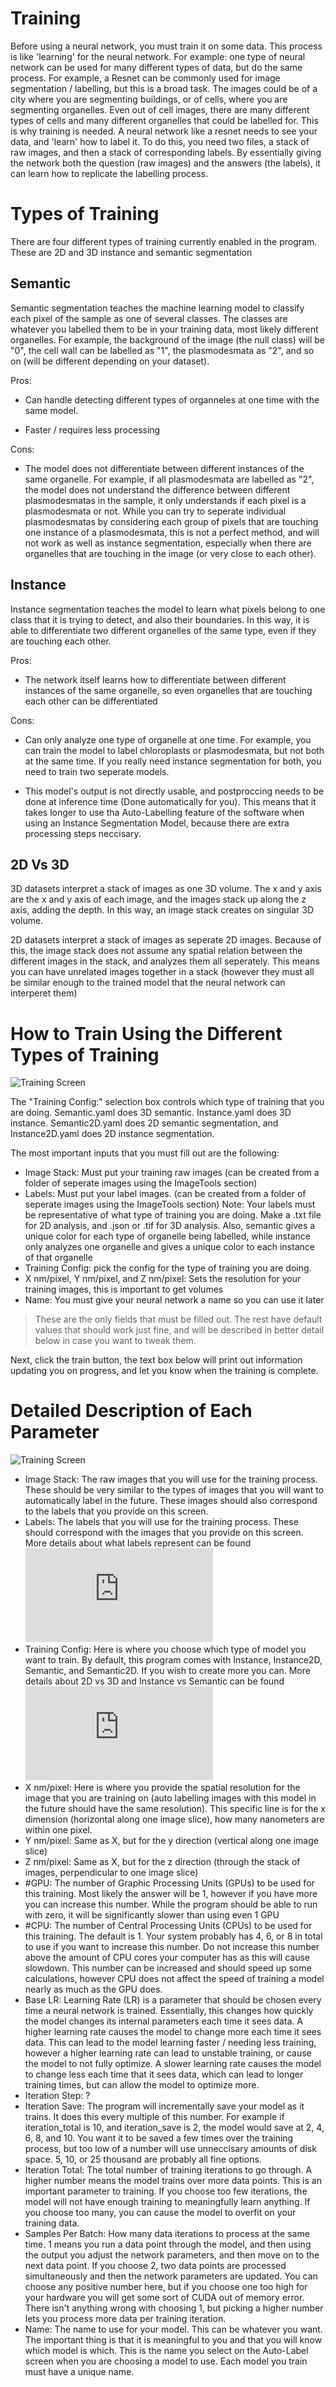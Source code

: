 # Training

Before using a neural network, you must train it on some data. This process is like 'learning' for the neural network. For example: one type of neural network can be used for many different types of data, but do the same process. For example, a Resnet can be commonly used for image segmentation / labelling, but this is a broad task. The images could be of a city where you are segmenting buildings, or of cells, where you are segmenting organelles. Even out of cell images, there are many different types of cells and many different organelles that could be labelled for. This is why training is needed. A neural network like a resnet needs to see your data, and 'learn' how to label it. To do this, you need two files, a stack of raw images, and then a stack of corresponding labels. By essentially giving the network both the question (raw images) and the answers (the labels), it can learn how to replicate the labelling process.

# Types of Training

There are four different types of training currently enabled in the program. These are 2D and 3D instance and semantic segmentation

## Semantic

Semantic segmentation teaches the machine learning model to classify each pixel of the sample as one of several classes. The classes are whatever you labelled them to be in your training data, most likely different organelles. For example, the background of the image (the null class) will be "0", the cell wall can be labelled as "1", the plasmodesmata as "2", and so on (will be different depending on your dataset).

Pros:

- Can handle detecting different types of organneles at one time with the same model.

- Faster / requires less processing

Cons:

- The model does not differentiate between different instances of the same organelle. For example, if all plasmodesmata are labelled as "2", the model does not understand the difference between different plasmodesmatas in the sample, it only understands if each pixel is a plasmodesmata or not. While you can try to seperate individual plasmodesmatas by considering each group of pixels that are touching one instance of a plasmodesmata, this is not a perfect method, and will not work as well as instance segmentation, especially when there are organelles that are touching in the image (or very close to each other).

## Instance

Instance segmentation teaches the model to learn what pixels belong to one class that it is trying to detect, and also their boundaries. In this way, it is able to differentiate two different organelles of the same type, even if they are touching each other.

Pros:

- The network itself learns how to differentiate between different instances of the same organelle, so even organelles that are touching each other can be differentiated

Cons:

- Can only analyze one type of organelle at one time. For example, you can train the model to label chloroplasts or plasmodesmata, but not both at the same time. If you really need instance segmentation for both, you need to train two seperate models.

- This model's output is not directly usable, and postproccing needs to be done at inference time (Done automatically for you). This means that it takes longer to use tha Auto-Labelling feature of the software when using an Instance Segmentation Model, because there are extra processing steps neccisary.

## 2D Vs 3D

3D datasets interpret a stack of images as one 3D volume. The x and y axis are the x and y axis of each image, and the images stack up along the z axis, adding the depth. In this way, an image stack creates on singular 3D volume.

2D datasets interpret a stack of images as seperate 2D images. Because of this, the image stack does not assume any spatial relation between the different images in the stack, and analyzes them all seperately. This means you can have unrelated images together in a stack (however they must all be similar enough to the trained model that the neural network can interperet them)

# How to Train Using the Different Types of Training

![Training Screen](https://github.com/ajbrookhouse/WSU_PlantBio_ML/blob/main/screenshots/trainScreenshot.png)

The "Training Config:" selection box controls which type of training that you are doing. Semantic.yaml does 3D semantic. Instance.yaml does 3D instance. Semantic2D.yaml does 2D semantic segmentation, and Instance2D.yaml does 2D instance segmentation.

The most important inputs that you must fill out are the following:

- Image Stack: Must put your training raw images (can be created from a folder of seperate images using the ImageTools section)
- Labels: Must put your label images. (can be created from a folder of seperate images using the ImageTools section) Note: Your labels must be representative of what type of training you are doing. Make a .txt file for 2D analysis, and .json or .tif for 3D analysis. Also, semantic gives a unique color for each type of organelle being labelled, while instance only analyzes one organelle and gives a unique color to each instance of that organelle
- Training Config: pick the config for the type of training you are doing.
- X nm/pixel, Y nm/pixel, and Z nm/pixel: Sets the resolution for your training images, this is important to get volumes
- Name: You must give your neural network a name so you can use it later

> These are the only fields that must be filled out. The rest have default values that should work just fine, and will be described in better detail below in case you want to tweak them.

Next, click the train button, the text box below will print out information updating you on progress, and let you know when the training is complete.

# Detailed Description of Each Parameter

![Training Screen](https://github.com/ajbrookhouse/WSU_PlantBio_ML/blob/main/screenshots/trainScreenshot.png)

- Image Stack:        The raw images that you will use for the training process. These should be very similar to the types of images that you will want to automatically label in the future. These images should also correspond to the labels that you provide on this screen.
- Labels:             The labels that you will use for the training process. These should correspond with the images that you provide on this screen. More details about what labels represent can be found ![on the FAQ page](https://github.com/ajbrookhouse/WSU_PlantBio_ML/blob/main/Instructions/faqs.md#semantic-vs-instance-segmentation)
- Training Config:    Here is where you choose which type of model you want to train. By default, this program comes with Instance, Instance2D, Semantic, and Semantic2D. If you wish to create more you can. More details about 2D vs 3D and Instance vs Semantic can be found ![on the FAQ page](https://github.com/ajbrookhouse/WSU_PlantBio_ML/blob/main/Instructions/faqs.md#semantic-vs-instance-segmentation)
- X nm/pixel:         Here is where you provide the spatial resolution for the image that you are training on (auto labelling images with this model in the future should have the same resolution). This specific line is for the x dimension (horizontal along one image slice), how many nanometers are within one pixel.
- Y nm/pixel:         Same as X, but for the y direction (vertical along one image slice)
- Z nm/pixel:         Same as X, but for the z direction (through the stack of images, perpendicular to one image slice)
- #GPU:               The number of Graphic Processing Units (GPUs) to be used for this training. Most likely the answer will be 1, however if you have more you can increase this number. While the program should be able to run with zero, it will be significantly slower than using even 1 GPU
- #CPU:               The number of Central Processing Units (CPUs) to be used for this training. The default is 1. Your system probably has 4, 6, or 8 in total to use if you want to increase this number. Do not increase this number above the amount of CPU cores your computer has as this will cause slowdown. This number can be increased and should speed up some calculations, however CPU does not affect the speed of training a model nearly as much as the GPU does.
- Base LR:            Learning Rate (LR) is a parameter that should be chosen every time a neural network is trained. Essentially, this changes how quickly the model changes its internal parameters each time it sees data. A higher learning rate causes the model to change more each time it sees data. This can lead to the model learning faster / needing less training, however a higher learning rate can lead to unstable training, or cause the model to not fully optimize. A slower learning rate causes the model to change less each time that it sees data, which can lead to longer training times, but can allow the model to optimize more.
- Iteration Step:     ?
- Iteration Save:     The program will incrementally save your model as it trains. It does this every multiple of this number. For example if iteration_total is 10, and iteration_save is 2, the model would save at 2, 4, 6, 8, and 10. You want it to be saved a few times over the training process, but too low of a number will use unneccisary amounts of disk space. 5, 10, or 25 thousand are probably all fine options.
- Iteration Total:    The total number of training iterations to go through. A higher number means the model trains over more data points. This is an important parameter to training. If you choose too few iterations, the model will not have enough training to meaningfully learn anything. If you choose too many, you can cause the model to overfit on your training data.
- Samples Per Batch:  How many data iterations to process at the same time. 1 means you run a data point through the model, and then using the output you adjust the network parameters, and then move on to the next data point. If you choose 2, two data points are processed simultaneously and then the network parameters are updated. You can choose any positive number here, but if you choose one too high for your hardware you will get some sort of CUDA out of memory error. There isn't anything wrong with choosing 1, but picking a higher number lets you process more data per training iteration.
- Name:               The name to use for your model. This can be whatever you want. The important thing is that it is meaningful to you and that you will know which model is which. This is the name you select on the Auto-Label screen when you are choosing a model to use. Each model you train must have a unique name.

